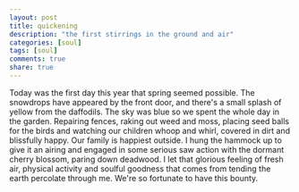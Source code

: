 ```yaml
---
layout: post
title: quickening
description: "the first stirrings in the ground and air"
categories: [soul]
tags: [soul]
comments: true
share: true
---
```


Today was the first day this year that spring seemed possible. The snowdrops
have appeared by the front door, and there's a small splash of yellow from
the daffodils. The sky was blue so we spent the whole day in the garden. Repairing fences, raking out weed and moss, placing seed balls for the birds and watching our children whoop and whirl, covered in dirt and blissfully happy. Our family is happiest outside. I hung the hammock up to
give it an airing and engaged in some serious saw action with the dormant
cherry blossom, paring down deadwood. I let that glorious feeling of fresh
air, physical activity and soulful goodness that comes from tending the earth percolate through me. We're so fortunate to have this bounty.